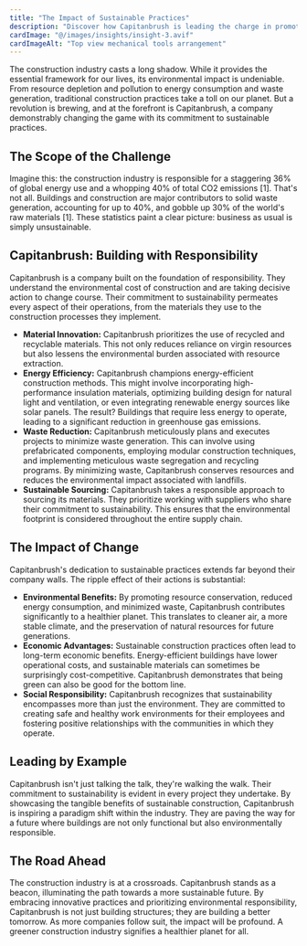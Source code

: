 ```yaml
---
title: "The Impact of Sustainable Practices"
description: "Discover how Capitanbrush is leading the charge in promoting sustainability within the construction industry"
cardImage: "@/images/insights/insight-3.avif"
cardImageAlt: "Top view mechanical tools arrangement"
---
```


The construction industry casts a long shadow.  While it provides the essential framework for our lives, its environmental impact is undeniable. From resource depletion and pollution to energy consumption and waste generation, traditional construction practices take a toll on our planet. But a revolution is brewing, and at the forefront is Capitanbrush, a company demonstrably changing the game with its commitment to sustainable practices.

## The Scope of the Challenge

Imagine this: the construction industry is responsible for a staggering 36% of global energy use and a whopping 40% of total CO2 emissions [1].  That's not all.  Buildings and construction are major contributors to solid waste generation, accounting for up to 40%, and gobble up 30% of the world's raw materials [1]. These statistics paint a clear picture: business as usual is simply unsustainable.

## Capitanbrush: Building with Responsibility

Capitanbrush is a company built on the foundation of responsibility. They understand the environmental cost of construction and are taking decisive action to change course. Their commitment to sustainability permeates every aspect of their operations, from the materials they use to the construction processes they implement.

* **Material Innovation:** Capitanbrush prioritizes the use of recycled and recyclable materials. This not only reduces reliance on virgin resources but also lessens the environmental burden associated with resource extraction. 
* **Energy Efficiency:**  Capitanbrush champions energy-efficient construction methods.  This might involve incorporating high-performance insulation materials, optimizing building design for natural light and ventilation, or even integrating renewable energy sources like solar panels.  The result?  Buildings that require less energy to operate, leading to a significant reduction in greenhouse gas emissions.
* **Waste Reduction:**  Capitanbrush meticulously plans and executes projects to minimize waste generation.  This can involve using prefabricated components, employing modular construction techniques, and implementing meticulous waste segregation and recycling programs.  By minimizing waste, Capitanbrush conserves resources and reduces the environmental impact associated with landfills.
* **Sustainable Sourcing:**  Capitanbrush takes a responsible approach to sourcing its materials.  They prioritize working with suppliers who share their commitment to sustainability.  This ensures that the environmental footprint is considered throughout the entire supply chain.

## The Impact of Change

Capitanbrush's dedication to sustainable practices extends far beyond their company walls.  The ripple effect of their actions is substantial:

* **Environmental Benefits:**  By promoting resource conservation, reduced energy consumption, and minimized waste, Capitanbrush contributes significantly to a healthier planet.  This translates to cleaner air, a more stable climate, and the preservation of natural resources for future generations. 
* **Economic Advantages:**  Sustainable construction practices often lead to long-term economic benefits.  Energy-efficient buildings have lower operational costs, and sustainable materials can sometimes be surprisingly cost-competitive.  Capitanbrush demonstrates that being green can also be good for the bottom line.
* **Social Responsibility:**  Capitanbrush recognizes that sustainability encompasses more than just the environment.  They are committed to creating safe and healthy work environments for their employees and fostering positive relationships with the communities in which they operate.

## Leading by Example

Capitanbrush isn't just talking the talk, they're walking the walk. Their commitment to sustainability is evident in every project they undertake.  By showcasing the tangible benefits of sustainable construction, Capitanbrush is inspiring a paradigm shift within the industry.  They are paving the way for a future where buildings are not only functional but also environmentally responsible.

## The Road Ahead

The construction industry is at a crossroads.  Capitanbrush stands as a beacon, illuminating the path towards a more sustainable future.  By embracing innovative practices and prioritizing environmental responsibility, Capitanbrush is not just building structures; they are building a better tomorrow.  As more companies follow suit, the impact will be profound. A greener construction industry signifies a healthier planet for all. 